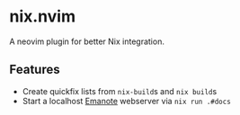 # nix.nvim

A neovim plugin for better Nix integration.

## Features

- Create quickfix lists from `nix-build`s and `nix build`s
- Start a localhost [Emanote](https://note.ema.srid.ca/) webserver via `nix run .#docs`
